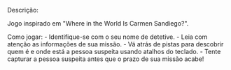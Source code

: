Descrição:

Jogo inspirado em "Where in the World Is Carmen Sandiego?". 

Como jogar: 
    - Identifique-se com o seu nome de detetive.
    - Leia com atenção as informações de sua missão.
    - Vá atrás de pistas para descobrir quem é e onde está a pessoa suspeita usando atalhos do teclado.
    - Tente capturar a pessoa suspeita antes que o prazo de sua missão acabe!
    
    

